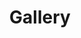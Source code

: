 ---
layout: projects
title: Gallery
sidebar: true
order: 8
description: >
  Photographs and videos.
grouped: true
accent_image:
  background: url('/assets/img/chicago.jpg') center / cover
  overlay: false
---